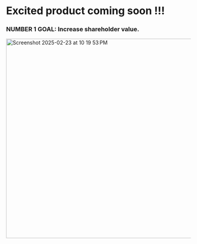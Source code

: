 # Excited product coming soon !!!
### NUMBER 1 GOAL: Increase shareholder value.
<img width="543" alt="Screenshot 2025-02-23 at 10 19 53 PM" src="https://github.com/user-attachments/assets/b727687a-2ef9-4980-af14-5f53bd6259d0" />
